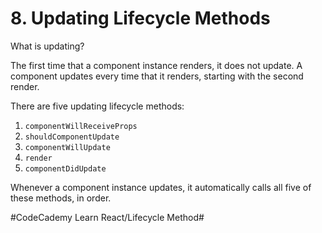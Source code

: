 # 8. Updating Lifecycle Methods
What is updating?

The first time that a component instance renders, it does not update. A component updates every time that it renders, starting with the second render.

There are five updating lifecycle methods:

1. `componentWillReceiveProps`
2. `shouldComponentUpdate`
3. `componentWillUpdate`
4. `render`
5. `componentDidUpdate`

Whenever a component instance updates, it automatically calls all five of these methods, in order.



#CodeCademy Learn React/Lifecycle Method#